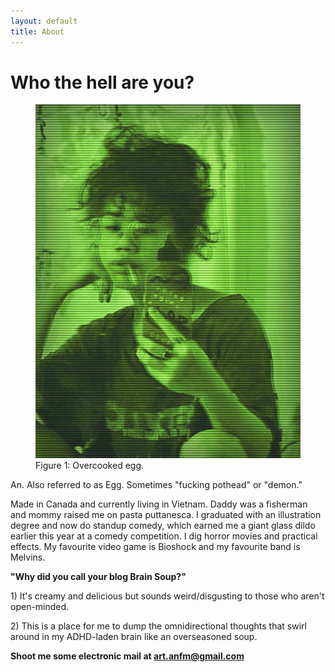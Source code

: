 ```yaml
---
layout: default
title: About
---
```

<h1 class="page-header">Who the hell are you?</h1>
  <div class="bio-box">
    <figure class="bio-pic">
        <img src="/assets/selfieportrait.png">
        <figcaption>Figure 1: Overcooked egg.</figcaption>
    </figure>
    An. Also referred to as Egg. Sometimes "fucking pothead" or "demon."
    <p>
    Made in Canada and currently living in Vietnam. Daddy was a fisherman and mommy raised me on pasta puttanesca.
    I graduated with an illustration degree and now do standup comedy, which earned me a giant glass dildo earlier this year at a comedy competition.
    I dig horror movies and practical effects. My favourite video game is Bioshock and my favourite band is Melvins.
    </p>
  </div>
<p><strong>"Why did you call your blog Brain Soup?"</strong></p>
<p>1) It's creamy and delicious but sounds weird/disgusting to those who aren't open-minded.</p>
<p>2) This is a place for me to dump the omnidirectional thoughts that swirl around in my ADHD-laden brain like an overseasoned soup.
</p>
<p><strong>Shoot me some electronic mail at <a href="mailto:art.anfm@gmail.com">art.anfm@gmail.com</a></strong></p>